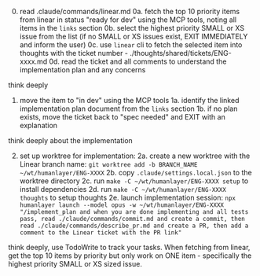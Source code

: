 0.  read .claude/commands/linear.md
0a. fetch the top 10 priority items from linear in status "ready for dev" using the MCP tools, noting all items in the `links` section
0b. select the highest priority SMALL or XS issue from the list (if no SMALL or XS issues exist, EXIT IMMEDIATELY and inform the user)
0c. use `linear` cli to fetch the selected item into thoughts with the ticket number - ./thoughts/shared/tickets/ENG-xxxx.md
0d. read the ticket and all comments to understand the implementation plan and any concerns

think deeply

1. move the item to "in dev" using the MCP tools
1a. identify the linked implementation plan document from the `links` section
1b. if no plan exists, move the ticket back to "spec needed" and EXIT with an explanation

think deeply about the implementation

2. set up worktree for implementation:
2a. create a new worktree with the Linear branch name: `git worktree add -b BRANCH_NAME ~/wt/humanlayer/ENG-XXXX`
2b. copy `.claude/settings.local.json` to the worktree directory
2c. run `make -C ~/wt/humanlayer/ENG-XXXX setup` to install dependencies
2d. run `make -C ~/wt/humanlayer/ENG-XXXX thoughts` to setup thoughts
2e. launch implementation session: `npx humanlayer launch --model opus -w ~/wt/humanlayer/ENG-XXXX "/implement_plan and when you are done implementing and all tests pass, read ./claude/commands/commit.md and create a commit, then read ./claude/commands/describe_pr.md and create a PR, then add a comment to the Linear ticket with the PR link"`

think deeply, use TodoWrite to track your tasks. When fetching from linear, get the top 10 items by priority but only work on ONE item - specifically the highest priority SMALL or XS sized issue.
